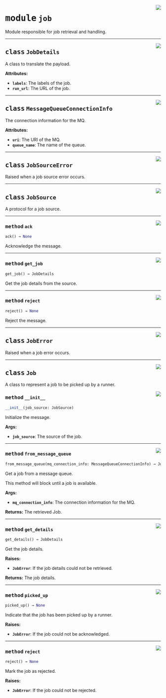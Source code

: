 <!-- markdownlint-disable -->

<a href="../src/reactive/job.py#L0"><img align="right" style="float:right;" src="https://img.shields.io/badge/-source-cccccc?style=flat-square"></a>

# <kbd>module</kbd> `job`
Module responsible for job retrieval and handling. 



---

<a href="../src/reactive/job.py#L16"><img align="right" style="float:right;" src="https://img.shields.io/badge/-source-cccccc?style=flat-square"></a>

## <kbd>class</kbd> `JobDetails`
A class to translate the payload. 



**Attributes:**
 
 - <b>`labels`</b>:  The labels of the job. 
 - <b>`run_url`</b>:  The URL of the job. 





---

<a href="../src/reactive/job.py#L28"><img align="right" style="float:right;" src="https://img.shields.io/badge/-source-cccccc?style=flat-square"></a>

## <kbd>class</kbd> `MessageQueueConnectionInfo`
The connection information for the MQ. 



**Attributes:**
 
 - <b>`uri`</b>:  The URI of the MQ. 
 - <b>`queue_name`</b>:  The name of the queue. 





---

<a href="../src/reactive/job.py#L40"><img align="right" style="float:right;" src="https://img.shields.io/badge/-source-cccccc?style=flat-square"></a>

## <kbd>class</kbd> `JobSourceError`
Raised when a job source error occurs. 





---

<a href="../src/reactive/job.py#L44"><img align="right" style="float:right;" src="https://img.shields.io/badge/-source-cccccc?style=flat-square"></a>

## <kbd>class</kbd> `JobSource`
A protocol for a job source. 




---

<a href="../src/reactive/job.py#L47"><img align="right" style="float:right;" src="https://img.shields.io/badge/-source-cccccc?style=flat-square"></a>

### <kbd>method</kbd> `ack`

```python
ack() → None
```

Acknowledge the message. 

---

<a href="../src/reactive/job.py#L53"><img align="right" style="float:right;" src="https://img.shields.io/badge/-source-cccccc?style=flat-square"></a>

### <kbd>method</kbd> `get_job`

```python
get_job() → JobDetails
```

Get the job details from the source. 

---

<a href="../src/reactive/job.py#L50"><img align="right" style="float:right;" src="https://img.shields.io/badge/-source-cccccc?style=flat-square"></a>

### <kbd>method</kbd> `reject`

```python
reject() → None
```

Reject the message. 


---

<a href="../src/reactive/job.py#L122"><img align="right" style="float:right;" src="https://img.shields.io/badge/-source-cccccc?style=flat-square"></a>

## <kbd>class</kbd> `JobError`
Raised when a job error occurs. 





---

<a href="../src/reactive/job.py#L126"><img align="right" style="float:right;" src="https://img.shields.io/badge/-source-cccccc?style=flat-square"></a>

## <kbd>class</kbd> `Job`
A class to represent a job to be picked up by a runner. 

<a href="../src/reactive/job.py#L129"><img align="right" style="float:right;" src="https://img.shields.io/badge/-source-cccccc?style=flat-square"></a>

### <kbd>method</kbd> `__init__`

```python
__init__(job_source: JobSource)
```

Initialize the message. 



**Args:**
 
 - <b>`job_source`</b>:  The source of the job. 




---

<a href="../src/reactive/job.py#L173"><img align="right" style="float:right;" src="https://img.shields.io/badge/-source-cccccc?style=flat-square"></a>

### <kbd>method</kbd> `from_message_queue`

```python
from_message_queue(mq_connection_info: MessageQueueConnectionInfo) → Job
```

Get a job from a message queue. 

This method will block until a job is available. 



**Args:**
 
 - <b>`mq_connection_info`</b>:  The connection information for the MQ. 



**Returns:**
 The retrieved Job. 

---

<a href="../src/reactive/job.py#L137"><img align="right" style="float:right;" src="https://img.shields.io/badge/-source-cccccc?style=flat-square"></a>

### <kbd>method</kbd> `get_details`

```python
get_details() → JobDetails
```

Get the job details. 



**Raises:**
 
 - <b>`JobError`</b>:  If the job details could not be retrieved. 



**Returns:**
 The job details. 

---

<a href="../src/reactive/job.py#L162"><img align="right" style="float:right;" src="https://img.shields.io/badge/-source-cccccc?style=flat-square"></a>

### <kbd>method</kbd> `picked_up`

```python
picked_up() → None
```

Indicate that the job has been picked up by a runner. 



**Raises:**
 
 - <b>`JobError`</b>:  If the job could not be acknowledged. 

---

<a href="../src/reactive/job.py#L151"><img align="right" style="float:right;" src="https://img.shields.io/badge/-source-cccccc?style=flat-square"></a>

### <kbd>method</kbd> `reject`

```python
reject() → None
```

Mark the job as rejected. 



**Raises:**
 
 - <b>`JobError`</b>:  If the job could not be rejected. 


